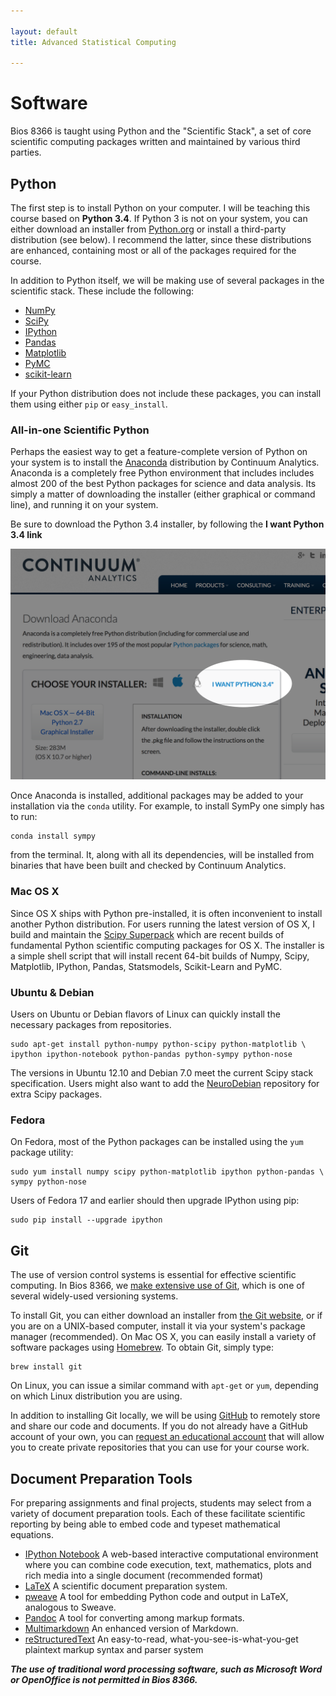```yaml
---

layout: default
title: Advanced Statistical Computing

---
```


# Software

Bios 8366 is taught using Python and the "Scientific Stack", a set of core scientific computing packages written and maintained by various third parties.

## Python

The first step is to install Python on your computer. I will be teaching this course based on **Python 3.4**. If Python 3 is not on your system, you can either download an installer from [Python.org](http://python.org) or install a third-party distribution (see below). I recommend the latter, since these distributions are enhanced, containing most or all of the packages required for the course.

In addition to Python itself, we will be making use of several packages in the scientific stack. These include the following:

* [NumPy](http://www.numpy.org/ "NumPy &mdash; Numpy")
* [SciPy](http://www.scipy.org/ "SciPy.org &mdash; SciPy.org")
* [IPython](http://ipython.org/ "Announcements &mdash; IPython")
* [Pandas](http://pandas.pydata.org/ "Python Data Analysis Library &mdash; pandas: Python Data Analysis Library")
* [Matplotlib](http://matplotlib.org/ "matplotlib: python plotting &mdash; Matplotlib 1.2.1 documentation")
* [PyMC](https://github.com/pymc-devs/pymc "pymc-devs/pymc · GitHub")
* [scikit-learn](http://scikit-learn.org/ "scikit-learn: machine learning in Python &mdash; scikit-learn 0.13.1 documentation")

If your Python distribution does not include these packages, you can install them using either `pip` or `easy_install`.

### All-in-one Scientific Python

Perhaps the easiest way to get a feature-complete version of Python on your system is to install the [Anaconda](http://continuum.io/downloads.html) distribution by Continuum Analytics. Anaconda is a completely free Python environment that includes includes almost 200 of the best Python packages for science and data analysis. Its simply a matter of downloading the installer (either graphical or command line), and running it on your system.

Be sure to download the Python 3.4 installer, by following the **I want Python 3.4 link**

![get Python 3](images/getpy3.png)

Once Anaconda is installed, additional packages may be added to your installation via the `conda` utility. For example, to install SymPy one simply has to run:

    conda install sympy
    
from the terminal. It, along with all its dependencies, will be installed from binaries that have been built and checked by Continuum Analytics.

### Mac OS X

Since OS X ships with Python pre-installed, it is often inconvenient to install another Python distribution. For users running the latest version of OS X, I build and maintain the [Scipy Superpack](http://fonnesbeck.github.io/ScipySuperpack/) which are recent builds of fundamental Python scientific computing packages for OS X. The installer is a simple shell script that will install recent 64-bit builds of Numpy,  Scipy, Matplotlib, IPython, Pandas, Statsmodels, Scikit-Learn and PyMC.

### Ubuntu & Debian

Users on Ubuntu or Debian flavors of Linux can quickly install the necessary packages from repositories.

    sudo apt-get install python-numpy python-scipy python-matplotlib \
    ipython ipython-notebook python-pandas python-sympy python-nose

The versions in Ubuntu 12.10 and Debian 7.0 meet the current Scipy stack specification. Users might also want to add the [NeuroDebian](http://neuro.debian.net/) repository for extra Scipy packages.

### Fedora

On Fedora, most of the Python packages can be installed using the `yum` package utility:

    sudo yum install numpy scipy python-matplotlib ipython python-pandas \
    sympy python-nose

Users of Fedora 17 and earlier should then upgrade IPython using pip:

    sudo pip install --upgrade ipython

## Git

The use of version control systems is essential for effective scientific computing. In Bios 8366, we [make extensive use of Git](http://fonnesbeck.github.io/Bios8366/git.html), which is one of several widely-used versioning systems.

To install Git, you can either download an installer from [the Git website](http://git-scm.com), or if you are on a UNIX-based computer, install it via your system's package manager (recommended). On Mac OS X, you can easily install a variety of software packages using [Homebrew](http://mxcl.github.io/homebrew/ "Homebrew — MacPorts driving you to drink? Try Homebrew!"). To obtain Git, simply type:

    brew install git

On Linux, you can issue a similar command with `apt-get` or `yum`, depending on which Linux distribution you are using.

In addition to installing Git locally, we will be using [GitHub](https://github.com/ "GitHub · Build software better, together.") to remotely store and share our code and documents. If you do not already have a GitHub account of your own, you can [request an educational account](https://github.com/edu) that will allow you to create private repositories that you can use for your course work.


## Document Preparation Tools

For preparing assignments and final projects, students may select from a variety of document preparation tools. Each of these facilitate scientific reporting by being able to embed code and typeset mathematical equations.

* [IPython Notebook](http://ipython.org/notebook.html "The IPython Notebook &mdash; IPython") A web-based interactive computational environment where you can combine code execution, text, mathematics, plots and rich media into a single document (recommended format)
* [LaTeX](http://www.latex-project.org) A scientific document preparation system.
* [pweave](http://mpastell.com/pweave/ "About Pweave &mdash; Pweave - reports from data with Python") A tool for embedding Python code and output in LaTeX, analogous to Sweave.
* [Pandoc](http://johnmacfarlane.net/pandoc/ "Pandoc - About pandoc") A tool for converting among markup formats.
* [Multimarkdown](http://fletcherpenney.net/multimarkdown/ "MultiMarkdown") An enhanced version of Markdown.
* [reStructuredText](http://docutils.sourceforge.net/rst.html "reStructuredText") An easy-to-read, what-you-see-is-what-you-get plaintext markup syntax and parser system

***The use of traditional word processing software, such as Microsoft Word or OpenOffice is not permitted in Bios 8366.***
